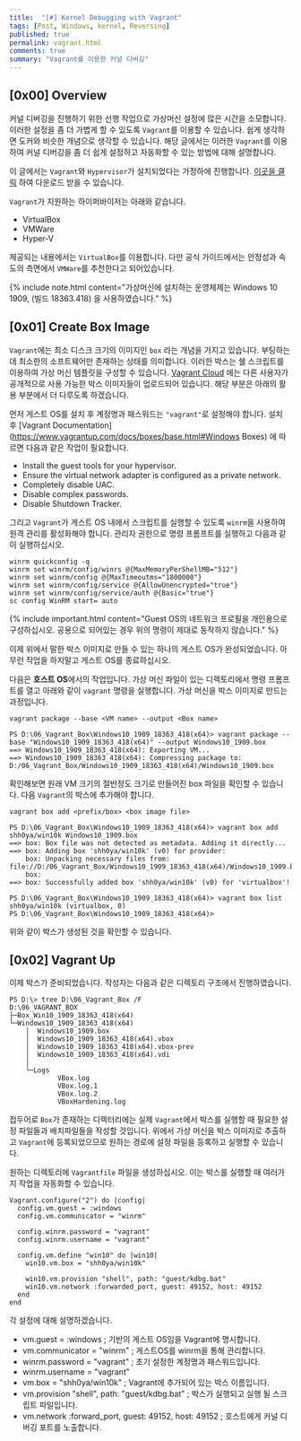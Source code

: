 ```yaml
---
title:  "[#] Kernel Debugging with Vagrant"
tags: [Post, Windows, kernel, Reversing]
published: true
permalink: vagrant.html
comments: true
summary: "Vagrant를 이용한 커널 디버깅"
---
```


## [0x00] Overview

커널 디버깅을 진행하기 위한 선행 작업으로 가상머신 설정에 많은 시간을 소모합니다. 이러한 설정을 좀 더 가볍게 할 수 있도록 `Vagrant`를 이용할 수 있습니다. 쉽게 생각하면 도커와 비슷한 개념으로 생각할 수 있습니다. 해당 글에서는 이러한 `Vagrant`를 이용하여 커널 디버깅을 좀 더 쉽게 설정하고 자동화할 수 있는 방법에 대해 설명합니다.

이 글에서는 `Vagrant`와 `Hypervisor`가 설치되었다는 가정하에 진행합니다. <a href="https://www.vagrantup.com/downloads.html">이곳을 클릭</a> 하여 다운로드 받을 수 있습니다.

`Vagrant`가 지원하는 하이퍼바이저는 아래와 같습니다.

- VirtualBox
- VMWare
- Hyper-V

제공되는 내용에서는 `VirtualBox`를 이용합니다. 다만 공식 가이드에서는 안정성과 속도의 측면에서 `VMWare`를 추천한다고 되어있습니다. 

{% include note.html content="가상머신에 설치하는 운영체제는 Windows 10 1909, (빌드 18363.418) 을 사용하였습니다." %}



## [0x01] Create Box Image

`Vagrant`에는 최소 디스크 크기의 이미지인 `box` 라는 개념을 가지고 있습니다. 부팅하는데 최소한의 소프트웨어만 존재하는 상태를 의미합니다. 이러한 박스는 쉘 스크립트를 이용하여 가상 머신 템플릿을 구성할 수 있습니다. <a href="https://app.vagrantup.com/boxes/search">Vagrant Cloud</a> 에는 다른 사용자가 공개적으로 사용 가능한 박스 이미지들이 업로드되어 있습니다. 해당 부분은 아래의 활용 부분에서 더 다루도록 하겠습니다.

먼저 게스트 OS를 설치 후 계정명과 패스워드는 `"vagrant"`로 설정해야 합니다. 설치 후 [Vagrant Documentation](https://www.vagrantup.com/docs/boxes/base.html#Windows Boxes) 에 따르면 다음과 같은 작업이 필요합니다.

- Install the guest tools for your hypervisor.
- Ensure the virtual network adapter is configured as a private network.
- Completely disable UAC.
- Disable complex passwords.
- Disable Shutdown Tracker.

그리고 `Vagrant`가 게스트 OS  내에서 스크립트를 실행할 수 있도록 `winrm`을 사용하여 원격 관리를 활성화해야 합니다. 관리자 권한으로 명령 프롬프트를 실행하고 다음과 같이 실행하십시오.

```
winrm quickconfig -q
winrm set winrm/config/winrs @{MaxMemoryPerShellMB="512"}
winrm set winrm/config @{MaxTimeoutms="1800000"}
winrm set winrm/config/service @{AllowUnencrypted="true"}
winrm set winrm/config/service/auth @{Basic="true"}
sc config WinRM start= auto
```

{% include important.html content="Guest OS의 네트워크 프로필을 개인용으로 구성하십시오. 공용으로 되어있는 경우 위의 명령이 제대로 동작하지 않습니다." %}

이제 위에서 말한 박스 이미지로 만들 수 있는 하나의 게스트 OS가 완성되었습니다. 아무런 작업을 하지말고 게스트 OS를 종료하십시오.

다음은 **호스트 OS**에서의 작업입니다.
가상 머신 파일이 있는 디렉토리에서 명령 프롬프트를 열고 아래와 같이 `vagrant` 명령을 실행합니다. 가상 머신을 박스 이미지로 만드는 과정입니다.

```
vagrant package --base <VM name> --output <Box name>
```

```
PS D:\06_Vagrant_Box\Windows10_1909_18363_418(x64)> vagrant package --base "Windows10_1909_18363_418(x64)" --output Windows10_1909.box                                                                                                          ==> Windows10_1909_18363_418(x64): Exporting VM...
==> Windows10_1909_18363_418(x64): Compressing package to: D:/06_Vagrant_Box/Windows10_1909_18363_418(x64)/Windows10_1909.box
```

확인해보면 원래 VM 크기의 절반정도 크기로 만들어진 box 파일을 확인할 수 있습니다. 다음 `Vagrant`의 박스에 추가해야 합니다.

```
vagrant box add <prefix/box> <box image file>
```

```
PS D:\06_Vagrant_Box\Windows10_1909_18363_418(x64)> vagrant box add shh0ya/win10k Windows10_1909.box
==> box: Box file was not detected as metadata. Adding it directly...
==> box: Adding box 'shh0ya/win10k' (v0) for provider:
    box: Unpacking necessary files from: file://D:/06_Vagrant_Box/Windows10_1909_18363_418(x64)/Windows10_1909.box
    box:
==> box: Successfully added box 'shh0ya/win10k' (v0) for 'virtualbox'!

PS D:\06_Vagrant_Box\Windows10_1909_18363_418(x64)> vagrant box list
shh0ya/win10k (virtualbox, 0)
PS D:\06_Vagrant_Box\Windows10_1909_18363_418(x64)>
```

위와 같이 박스가 생성된 것을 확인할 수 있습니다.



## [0x02] Vagrant Up

이제 박스가 준비되었습니다. 작성자는 다음과 같은 디렉토리 구조에서 진행하였습니다.

```
PS D:\> tree D:\06_Vagrant_Box /F                                                                     
D:\06_VAGRANT_BOX
├─Box_Win10_1909_18363_418(x64)
└─Windows10_1909_18363_418(x64)
    │  Windows10_1909.box
    │  Windows10_1909_18363_418(x64).vbox
    │  Windows10_1909_18363_418(x64).vbox-prev
    │  Windows10_1909_18363_418(x64).vdi
    │
    └─Logs
            VBox.log
            VBox.log.1
            VBox.log.2
            VBoxHardening.log
```

접두어로 `Box`가 존재하는 디렉터리에는 실제 `Vagrant`에서 박스를 실행할 때 필요한 설정 파일들과 배치파일들을 작성할 것입니다. 위에서 가상 머신을 박스 이미지로 추출하고 `Vagrant`에 등록되었으므로 원하는 경로에 설정 파일을 등록하고 실행할 수 있습니다.

원하는 디렉토리에 `Vagrantfile` 파일을 생성하십시오. 이는 박스를 실행할 때 여러가지 작업을 자동화할 수 있습니다.

```
Vagrant.configure("2") do |config|
  config.vm.guest = :windows
  config.vm.communicator = "winrm"

  config.winrm.password = "vagrant"
  config.winrm.username = "vagrant"	
  
  config.vm.define "win10" do |win10|
    win10.vm.box = "shh0ya/win10k"
    
    win10.vm.provision "shell", path: "guest/kdbg.bat"
    win10.vm.network :forwarded_port, guest: 49152, host: 49152		
  end
end
```

각 설정에 대해 설명하겠습니다.

- vm.guest = :windows ; 기반의 게스트 OS임을 Vagrant에 명시합니다.
- vm.communicator = "winrm" ; 게스트OS를 winrm을 통해 관리합니다.
- winrm.password = "vagrant" ; 초기 설정한 계정명과 패스워드입니다.
- winrm.username = "vagrant"
- vm.box = "shh0ya/win10k" ; Vagrant에 추가되어 있는 박스 이름입니다.
- vm.provision "shell", path: "guest/kdbg.bat" ; 박스가 실행되고 실행 될 스크립트 파일입니다.
- vm.network :forward_port, guest: 49152, host: 49152 ; 호스트에게 커널 디버깅 포트를 노출합니다.

